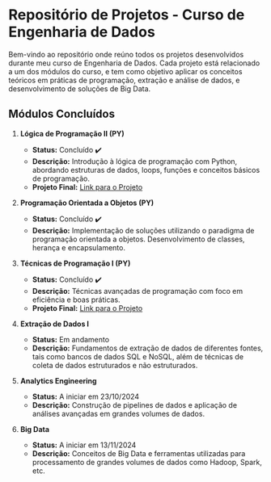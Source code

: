 # Repositório de Projetos - Curso de Engenharia de Dados

Bem-vindo ao repositório onde reúno todos os projetos desenvolvidos durante meu curso de Engenharia de Dados. Cada projeto está relacionado a um dos módulos do curso, e tem como objetivo aplicar os conceitos teóricos em práticas de programação, extração e análise de dados, e desenvolvimento de soluções de Big Data.

## Módulos Concluídos

1. **Lógica de Programação II (PY)**
   - **Status:** Concluído ✔️
   - **Descrição:** Introdução à lógica de programação com Python, abordando estruturas de dados, loops, funções e conceitos básicos de programação.
   - **Projeto Final:** [Link para o Projeto](#)

2. **Programação Orientada a Objetos (PY)**
   - **Status:** Concluído ✔️
   - **Descrição:** Implementação de soluções utilizando o paradigma de programação orientada a objetos. Desenvolvimento de classes, herança e encapsulamento.

3. **Técnicas de Programação I (PY)**
   - **Status:** Concluído ✔️
   - **Descrição:** Técnicas avançadas de programação com foco em eficiência e boas práticas.
   - **Projeto Final:** [Link para o Projeto](#)

4. **Extração de Dados I**
   - **Status:** Em andamento
   - **Descrição:** Fundamentos de extração de dados de diferentes fontes, tais como bancos de dados SQL e NoSQL, além de técnicas de coleta de dados estruturados e não estruturados.

5. **Analytics Engineering**
   - **Status:** A iniciar em 23/10/2024
   - **Descrição:** Construção de pipelines de dados e aplicação de análises avançadas em grandes volumes de dados.

6. **Big Data**
   - **Status:** A iniciar em 13/11/2024
   - **Descrição:** Conceitos de Big Data e ferramentas utilizadas para processamento de grandes volumes de dados como Hadoop, Spark, etc.


